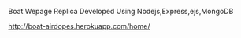 Boat Wepage Replica Developed Using Nodejs,Express,ejs,MongoDB

http://boat-airdopes.herokuapp.com/home/
